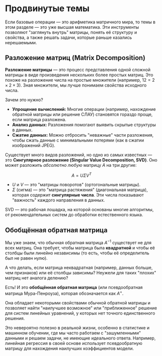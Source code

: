 # Продвинутые темы

Если базовые операции — это арифметика матричного мира, то темы в этом разделе — это уже высшая математика. Эти инструменты позволяют "заглянуть внутрь" матрицы, понять её структуру и свойства, а также решать задачи, которые раньше казались нерешаемыми.

## Разложение матриц (Matrix Decomposition)

**Разложение матрицы** — это процесс представления одной сложной матрицы в виде произведения нескольких более простых матриц. Это похоже на разложение числа на простые множители (например, $12 = 2 \times 2 \times 3$). Зная множители, мы лучше понимаем свойства исходного числа.

Зачем это нужно?
*   **Упрощение вычислений:** Многие операции (например, нахождение обратной матрицы или решение СЛАУ) становятся гораздо проще, если матрица разложена.
*   **Анализ данных:** Разложения помогают выявить скрытые структуры в данных.
*   **Сжатие данных:** Можно отбросить "неважные" части разложения, чтобы сжать данные с минимальными потерями (как в сжатии изображений JPEG).

Существует много видов разложений, но одно из самых известных — это **Сингулярное разложение (Singular Value Decomposition, SVD)**. Оно может разложить *абсолютно любую* матрицу $A$ на три другие:

$$
A = U \Sigma V^T
$$

*   $U$ и $V$ — это "матрицы поворотов" (ортогональные матрицы).
*   $\Sigma$ (сигма) — это "матрица растяжения" (диагональная матрица), которая содержит **сингулярные числа**. Эти числа показывают "важность" каждого направления в данных.

SVD — это рабочая лошадка, на которой основаны многие алгоритмы, от рекомендательных систем до обработки естественного языка.

## Обобщённая обратная матрица

Мы уже знаем, что обычная обратная матрица $A^{-1}$ существует не для всех матриц. Она требует, чтобы матрица была **квадратной** и чтобы её столбцы были линейно независимы (то есть, чтобы её определитель был не равен нулю).

А что делать, если матрица неквадратная (например, данных больше, чем признаков) или её столбцы зависимы? Неужели для таких "плохих" матриц нет аналога делению?

Есть! И это **обобщённая обратная матрица** (или псевдообратная матрица Мура-Пенроуза), которая обозначается как $A^+$.

Она обладает некоторыми свойствами обычной обратной матрицы и позволяет найти "наилучшее возможное" или "приближенное" решение для систем линейных уравнений, у которых нет точного единственного решения.

Это невероятно полезно в реальной жизни, особенно в статистике и машинном обучении, где мы часто работаем с "зашумленными" данными и решаем задачи, не имеющие идеального ответа. Например, линейная регрессия в своей основе использует псевдообратную матрицу для нахождения наилучших коэффициентов модели.